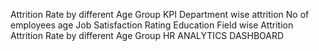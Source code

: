 Attrition Rate by different Age Group
KPI
Department wise attrition
No of employees age
Job Satisfaction Rating
Education Field wise Attrition 
Attrition Rate by different Age Group
HR ANALYTICS DASHBOARD
